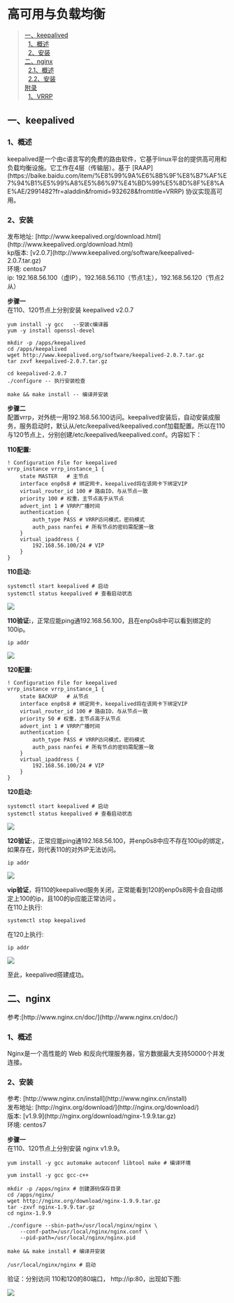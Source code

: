 # 高可用与负载均衡 #
>[一、keepalived](1#)<br>
>&nbsp;&nbsp;[1、概述](1.1#)<br>
>&nbsp;&nbsp;[2、安装](1.2#)<br>
>[二、nginx](2#)<br>
>&nbsp;&nbsp;[2.1、概述](2.1#)<br>
>&nbsp;&nbsp;[2.2、安装](2.1#)<br>
>[附录](10#)<br>
>&nbsp;&nbsp;[1、VRRP](10.1#)<br>

<h2 id="1">一、keepalived</h2>
<h3 id="1.1">1、概述</h3>
keepalived是一个由c语言写的免费的路由软件，它基于linux平台的提供高可用和负载均衡设施。它工作在4层（传输层）。基于 [RAAP](https://baike.baidu.com/item/%E8%99%9A%E6%8B%9F%E8%B7%AF%E7%94%B1%E5%99%A8%E5%86%97%E4%BD%99%E5%8D%8F%E8%AE%AE/2991482?fr=aladdin&fromid=932628&fromtitle=VRRP) 协议实现高可用。

<h3 id="1.2">2、安装</h3>
发布地址: [http://www.keepalived.org/download.html](http://www.keepalived.org/download.html)<br>
kp版本: [v2.0.7](http://www.keepalived.org/software/keepalived-2.0.7.tar.gz)<br>
环境: centos7<br>
ip: 192.168.56.100（虚IP），192.168.56.110（节点1主），192.168.56.120（节点2从）<br>

**步骤一**<br>
在110、120节点上分别安装 keepalived v2.0.7

    
	yum install -y gcc   --安装c编译器
    yum -y install openssl-devel

	mkdir -p /apps/keepalived
	cd /apps/keepalived
	wget http://www.keepalived.org/software/keepalived-2.0.7.tar.gz
	tar zxvf keepalived-2.0.7.tar.gz 

    cd keepalived-2.0.7
	./configure -- 执行安装检查

    make && make install -- 编译并安装


**步骤二**<br>
配置vrrp，对外统一用192.168.56.100访问。keepalived安装后，自动安装成服务，服务启动时，默认从/etc/keepalived/keepalived.conf加载配置。所以在110与120节点上，分别创建/etc/keepalived/keepalived.conf。内容如下：<br>

**110配置:**

	! Configuration File for keepalived
	vrrp_instance vrrp_instance_1 {
    	state MASTER   # 主节点
    	interface enp0s8 # 绑定网卡，keepalived将在该网卡下绑定VIP
    	virtual_router_id 100 # 路由ID，与从节点一致
    	priority 100 # 权重，主节点高于从节点
    	advert_int 1 # VRRP广播时间
    	authentication {
    	    auth_type PASS # VRRP访问模式，密码模式
    	    auth_pass nanfei # 所有节点的密码需配置一致
    	}
    	virtual_ipaddress {
    	    192.168.56.100/24 # VIP
    	}
	}	

**110启动:**

	systemctl start keepalived # 启动
    systemctl status keepalived # 查看启动状态

![](https://i.imgur.com/ZvhJ69l.png)
	
**110验证:**，正常应能ping通192.168.56.100，且在enp0s8中可以看到绑定的100ip。

	ip addr
	
![](https://i.imgur.com/5CmoBwR.png)


**120配置:**

	! Configuration File for keepalived
	vrrp_instance vrrp_instance_1 {
    	state BACKUP   # 从节点
    	interface enp0s8 # 绑定网卡，keepalived将在该网卡下绑定VIP
    	virtual_router_id 100 # 路由ID，与从节点一致
    	priority 50 # 权重，主节点高于从节点
    	advert_int 1 # VRRP广播时间
    	authentication {
        	auth_type PASS # VRRP访问模式，密码模式
        	auth_pass nanfei # 所有节点的密码需配置一致
    	}
    	virtual_ipaddress {
        	192.168.56.100/24 # VIP
    	}
	}

**120启动:**

	systemctl start keepalived # 启动
    systemctl status keepalived # 查看启动状态

![](https://i.imgur.com/HIdIvgZ.png)

**120验证:**，正常应能ping通192.168.56.100，并enp0s8中应不存在100ip的绑定，如果存在，则代表110的对外IP无法访问。 

	ip addr

![](https://i.imgur.com/gOowhXl.png)

**vip验证**，将110的keepalived服务关闭，正常能看到120的enp0s8网卡会自动绑定上100的ip，且100的ip应能正常访问 。 <br>
在110上执行:
	
	systemctl stop keepalived

在120上执行:

	ip addr

![](https://i.imgur.com/kVlUHDl.png)

至此，keepalived搭建成功。

<h2 id="2">二、nginx</h2>
参考:[http://www.nginx.cn/doc/](http://www.nginx.cn/doc/)

<h3 id="2.1">1、概述</h3>
Nginx是一个高性能的 Web 和反向代理服务器，官方数据最大支持50000个并发连接。

<h3 id="2.2">2、安装</h3>
参考: [http://www.nginx.cn/install](http://www.nginx.cn/install)<br>
发布地址: [http://nginx.org/download/](http://nginx.org/download/)<br>
版本: [v1.9.9](http://nginx.org/download/nginx-1.9.9.tar.gz)<br>
环境: centos7<br>


**步骤一**<br>
在110、120节点上分别安装 nginx v1.9.9。
    
    yum install -y gcc automake autoconf libtool make # 编译环境
   
    yum install -y gcc gcc-c++

    mkdir -p /apps/nginx # 创建源码保存目录
    cd /apps/nginx/
    wget http://nginx.org/download/nginx-1.9.9.tar.gz
    tar -zxvf nginx-1.9.9.tar.gz 
    cd nginx-1.9.9

    ./configure --sbin-path=/usr/local/nginx/nginx \
		--conf-path=/usr/local/nginx/nginx.conf \
		--pid-path=/usr/local/nginx/nginx.pid 		 
	 
    make && make install # 编译并安装

    /usr/local/nginx/nginx # 启动 

验证：分别访问 110和120的80端口， http://ip:80，出现如下图:

![](https://i.imgur.com/G9GZ0hV.png)


